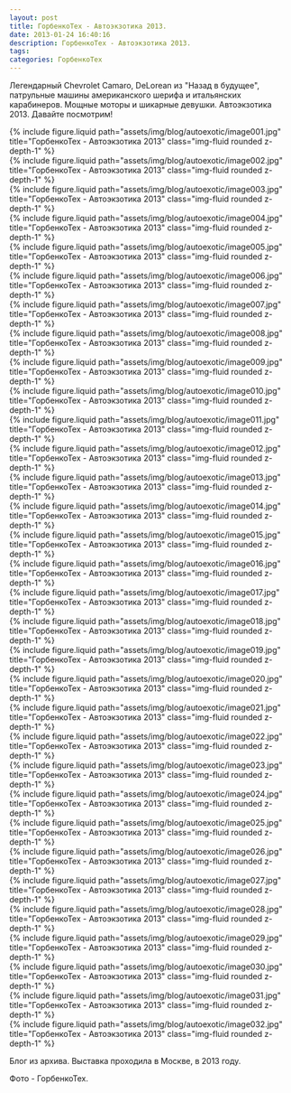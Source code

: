 ```yaml
---
layout: post
title: ГорбенкоТех - Автоэкзотика 2013.
date: 2013-01-24 16:40:16
description: ГорбенкоТех - Автоэкзотика 2013.
tags: 
categories: ГорбенкоТех
---
```


Легендарный Chevrolet Cаmaro, DeLorean из "Назад в будущее", патрульные машины американского шерифа и итальянских карабинеров. Мощные моторы и шикарные девушки. Автоэкзотика 2013. Давайте посмотрим!

<div class="row justify-content-sm-center">
    <div class="col-sm-8 mt-3 mt-md-0">
        {% include figure.liquid path="assets/img/blog/autoexotic/image001.jpg" title="ГорбенкоТех - Автоэкзотика 2013" class="img-fluid rounded z-depth-1" %}
    </div>
</div> 

<div class="row justify-content-sm-center">
    <div class="col-sm-8 mt-3 mt-md-0">
        {% include figure.liquid path="assets/img/blog/autoexotic/image002.jpg" title="ГорбенкоТех - Автоэкзотика 2013" class="img-fluid rounded z-depth-1" %}
    </div>
</div> 

<div class="row justify-content-sm-center">
    <div class="col-sm-8 mt-3 mt-md-0">
        {% include figure.liquid path="assets/img/blog/autoexotic/image003.jpg" title="ГорбенкоТех - Автоэкзотика 2013" class="img-fluid rounded z-depth-1" %}
    </div>
</div> 

<div class="row justify-content-sm-center">
    <div class="col-sm-8 mt-3 mt-md-0">
        {% include figure.liquid path="assets/img/blog/autoexotic/image004.jpg" title="ГорбенкоТех - Автоэкзотика 2013" class="img-fluid rounded z-depth-1" %}
    </div>
</div> 

<div class="row justify-content-sm-center">
    <div class="col-sm-8 mt-3 mt-md-0">
        {% include figure.liquid path="assets/img/blog/autoexotic/image005.jpg" title="ГорбенкоТех - Автоэкзотика 2013" class="img-fluid rounded z-depth-1" %}
    </div>
</div> 

<div class="row justify-content-sm-center">
    <div class="col-sm-8 mt-3 mt-md-0">
        {% include figure.liquid path="assets/img/blog/autoexotic/image006.jpg" title="ГорбенкоТех - Автоэкзотика 2013" class="img-fluid rounded z-depth-1" %}
    </div>
</div> 

<div class="row justify-content-sm-center">
    <div class="col-sm-8 mt-3 mt-md-0">
        {% include figure.liquid path="assets/img/blog/autoexotic/image007.jpg" title="ГорбенкоТех - Автоэкзотика 2013" class="img-fluid rounded z-depth-1" %}
    </div>
</div> 

<div class="row justify-content-sm-center">
    <div class="col-sm-8 mt-3 mt-md-0">
        {% include figure.liquid path="assets/img/blog/autoexotic/image008.jpg" title="ГорбенкоТех - Автоэкзотика 2013" class="img-fluid rounded z-depth-1" %}
    </div>
</div> 

<div class="row justify-content-sm-center">
    <div class="col-sm-8 mt-3 mt-md-0">
        {% include figure.liquid path="assets/img/blog/autoexotic/image009.jpg" title="ГорбенкоТех - Автоэкзотика 2013" class="img-fluid rounded z-depth-1" %}
    </div>
</div>

<div class="row justify-content-sm-center">
    <div class="col-sm-8 mt-3 mt-md-0">
        {% include figure.liquid path="assets/img/blog/autoexotic/image010.jpg" title="ГорбенкоТех - Автоэкзотика 2013" class="img-fluid rounded z-depth-1" %}
    </div>
</div> 

<div class="row justify-content-sm-center">
    <div class="col-sm-8 mt-3 mt-md-0">
        {% include figure.liquid path="assets/img/blog/autoexotic/image011.jpg" title="ГорбенкоТех - Автоэкзотика 2013" class="img-fluid rounded z-depth-1" %}
    </div>
</div> 

<div class="row justify-content-sm-center">
    <div class="col-sm-8 mt-3 mt-md-0">
        {% include figure.liquid path="assets/img/blog/autoexotic/image012.jpg" title="ГорбенкоТех - Автоэкзотика 2013" class="img-fluid rounded z-depth-1" %}
    </div>
</div>

<div class="row justify-content-sm-center">
    <div class="col-sm-8 mt-3 mt-md-0">
        {% include figure.liquid path="assets/img/blog/autoexotic/image013.jpg" title="ГорбенкоТех - Автоэкзотика 2013" class="img-fluid rounded z-depth-1" %}
    </div>
</div>

<div class="row justify-content-sm-center">
    <div class="col-sm-8 mt-3 mt-md-0">
        {% include figure.liquid path="assets/img/blog/autoexotic/image014.jpg" title="ГорбенкоТех - Автоэкзотика 2013" class="img-fluid rounded z-depth-1" %}
    </div>
</div>


<div class="row justify-content-sm-center">
    <div class="col-sm-8 mt-3 mt-md-0">
        {% include figure.liquid path="assets/img/blog/autoexotic/image015.jpg" title="ГорбенкоТех - Автоэкзотика 2013" class="img-fluid rounded z-depth-1" %}
    </div>
</div>

<div class="row justify-content-sm-center">
    <div class="col-sm-8 mt-3 mt-md-0">
        {% include figure.liquid path="assets/img/blog/autoexotic/image016.jpg" title="ГорбенкоТех - Автоэкзотика 2013" class="img-fluid rounded z-depth-1" %}
    </div>
</div>

<div class="row justify-content-sm-center">
    <div class="col-sm-8 mt-3 mt-md-0">
        {% include figure.liquid path="assets/img/blog/autoexotic/image017.jpg" title="ГорбенкоТех - Автоэкзотика 2013" class="img-fluid rounded z-depth-1" %}
    </div>
</div>

<div class="row justify-content-sm-center">
    <div class="col-sm-8 mt-3 mt-md-0">
        {% include figure.liquid path="assets/img/blog/autoexotic/image018.jpg" title="ГорбенкоТех - Автоэкзотика 2013" class="img-fluid rounded z-depth-1" %}
    </div>
</div>

<div class="row justify-content-sm-center">
    <div class="col-sm-8 mt-3 mt-md-0">
        {% include figure.liquid path="assets/img/blog/autoexotic/image019.jpg" title="ГорбенкоТех - Автоэкзотика 2013" class="img-fluid rounded z-depth-1" %}
    </div>
</div>

<div class="row justify-content-sm-center">
    <div class="col-sm-8 mt-3 mt-md-0">
        {% include figure.liquid path="assets/img/blog/autoexotic/image020.jpg" title="ГорбенкоТех - Автоэкзотика 2013" class="img-fluid rounded z-depth-1" %}
    </div>
</div>

<div class="row justify-content-sm-center">
    <div class="col-sm-8 mt-3 mt-md-0">
        {% include figure.liquid path="assets/img/blog/autoexotic/image021.jpg" title="ГорбенкоТех - Автоэкзотика 2013" class="img-fluid rounded z-depth-1" %}
    </div>
</div>

<div class="row justify-content-sm-center">
    <div class="col-sm-8 mt-3 mt-md-0">
        {% include figure.liquid path="assets/img/blog/autoexotic/image022.jpg" title="ГорбенкоТех - Автоэкзотика 2013" class="img-fluid rounded z-depth-1" %}
    </div>
</div>

<div class="row justify-content-sm-center">
    <div class="col-sm-8 mt-3 mt-md-0">
        {% include figure.liquid path="assets/img/blog/autoexotic/image023.jpg" title="ГорбенкоТех - Автоэкзотика 2013" class="img-fluid rounded z-depth-1" %}
    </div>
</div>

<div class="row justify-content-sm-center">
    <div class="col-sm-8 mt-3 mt-md-0">
        {% include figure.liquid path="assets/img/blog/autoexotic/image024.jpg" title="ГорбенкоТех - Автоэкзотика 2013" class="img-fluid rounded z-depth-1" %}
    </div>
</div>

<div class="row justify-content-sm-center">
    <div class="col-sm-8 mt-3 mt-md-0">
        {% include figure.liquid path="assets/img/blog/autoexotic/image025.jpg" title="ГорбенкоТех - Автоэкзотика 2013" class="img-fluid rounded z-depth-1" %}
    </div>
</div>

<div class="row justify-content-sm-center">
    <div class="col-sm-8 mt-3 mt-md-0">
        {% include figure.liquid path="assets/img/blog/autoexotic/image026.jpg" title="ГорбенкоТех - Автоэкзотика 2013" class="img-fluid rounded z-depth-1" %}
    </div>
</div>

<div class="row justify-content-sm-center">
    <div class="col-sm-8 mt-3 mt-md-0">
        {% include figure.liquid path="assets/img/blog/autoexotic/image027.jpg" title="ГорбенкоТех - Автоэкзотика 2013" class="img-fluid rounded z-depth-1" %}
    </div>
</div>

<div class="row justify-content-sm-center">
    <div class="col-sm-8 mt-3 mt-md-0">
        {% include figure.liquid path="assets/img/blog/autoexotic/image028.jpg" title="ГорбенкоТех - Автоэкзотика 2013" class="img-fluid rounded z-depth-1" %}
    </div>
</div>

<div class="row justify-content-sm-center">
    <div class="col-sm-8 mt-3 mt-md-0">
        {% include figure.liquid path="assets/img/blog/autoexotic/image029.jpg" title="ГорбенкоТех - Автоэкзотика 2013" class="img-fluid rounded z-depth-1" %}
    </div>
</div>

<div class="row justify-content-sm-center">
    <div class="col-sm-8 mt-3 mt-md-0">
        {% include figure.liquid path="assets/img/blog/autoexotic/image030.jpg" title="ГорбенкоТех - Автоэкзотика 2013" class="img-fluid rounded z-depth-1" %}
    </div>
</div>

<div class="row justify-content-sm-center">
    <div class="col-sm-8 mt-3 mt-md-0">
        {% include figure.liquid path="assets/img/blog/autoexotic/image031.jpg" title="ГорбенкоТех - Автоэкзотика 2013" class="img-fluid rounded z-depth-1" %}
    </div>
</div>

<div class="row justify-content-sm-center">
    <div class="col-sm-8 mt-3 mt-md-0">
        {% include figure.liquid path="assets/img/blog/autoexotic/image032.jpg" title="ГорбенкоТех - Автоэкзотика 2013" class="img-fluid rounded z-depth-1" %}
    </div>
</div>

Блог из архива. Выставка проходила в Москве, в 2013 году.


Фото - ГорбенкоТех.

